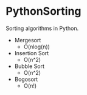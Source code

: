 # PythonSorting
Sorting algorithms in Python.
* Mergesort
  * O(nlog(n))
* Insertion Sort
  * O(n^2)
* Bubble Sort
  * O(n^2)
* Bogosort
  * O(n!)
